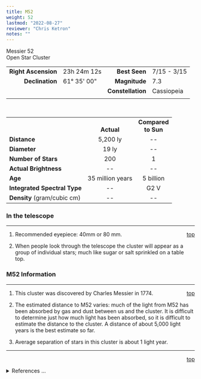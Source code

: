 ```yaml
---
title: M52
weight: 52
lastmod: "2022-08-27"
reviewer: "Chris Ketron"
notes: ""
---
```


<script src="/js/whatsup.js"></script>
<script type="text/javascript">
	var objectName ="M52"
	var objectDesc ="Open Star Cluster<br/>in the Constellation<br/>Cassiopeia"
	var objectImage="m52.jpg"
</script>

<span style='float:right;'><div id=whatsup></div></span>

Messier 52  
Open Star Cluster  
	
|   |   |   |   |
|--:|:--|--:|:--|
|**Right Ascension**|23h 24m 12s|**Best Seen**|7/15 - 3/15|
|**Declination**|61&deg; 35' 00"|**Magnitude**|7.3|
|   |   |**Constellation**|Cassiopeia|
|   |   |   |   |

<br/>

|   |   |   |
|---|:---:|:---:|
|   | <br/>**Actual**| **Compared<br/>to Sun** |
|**Distance** | 5,200 ly | -- |
|**Diameter** | 19 ly | -- |
|**Number of Stars**| 200 | 1 |
|**Actual Brightness**| -- | -- |
|**Age** | 35 million years | 5 billion  |
|**Integrated Spectral Type** | -- | G2 V |
|**Density** (gram/cubic cm) | -- | -- |

### In the telescope

---
<span style='float:right;'>[top](#)</span>

1.	Recommended eyepiece: 40mm or 80 mm.

1.	When people look through the telescope the cluster will appear as a group of individual stars; much like sugar or salt sprinkled on a table top.

### M52 Information

---
<span style='float:right;'>[top](#)</span>

1.	This cluster was discovered by Charles Messier in 1774.

1.	The estimated distance to M52 varies: much of the light from M52 has been absorbed by gas and dust between us and the cluster.  It is difficult to determine just how much light has been absorbed, so it is difficult to estimate the distance to the cluster.  A distance of about 5,000 light years is the best estimate so far.

1.	Average separation of stars in this cluster is about 1 light year.

---
<span style='float:right;'>[top](#)</span>
<br/>
<details>
<summary>References ...</summary>

|   |   |   | 
|---|---|---|
|**Item**|**Updated**|**Notes**| 
| Coordinates | 2003-01-05 | tweaked a bit |
| Distance | 2003-01-05 | some variation, but OK with http://www.seds.org/messier/m/m052.html |
| Actual Brightness | -- |   |
| Number of Stars | 2003-01-05 | some variation, but OK with http://www.seds.org/messier/m/m052.html |
| Diameter | 2003-01-05 | previous 10-15 l.y.  – BUT with 5,000 ly distance adopted, it’s 19 ly according to http://www.seds.org/messier/m/m052.html |
| Age | 2003-01-05 | OK with http://www.seds.org/messier/m/m052.html |
| Integrated Spectral Type | --	|   |
| Other Information	| 2003-01-05 | from http://www.seds.org/messier/m/m052.html <br> Also, previously said M52 comparable age to Pleiades, however, SEDs site on Pleiades says 1993 calculations say Pleiades age is about 100 million years |
</details>
